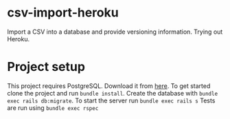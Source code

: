 # csv-import-heroku
Import a CSV into a database and provide versioning information. Trying out Heroku.

# Project setup
This project requires PostgreSQL. Download it from [here](https://www.postgresql.org/download/).
To get started clone the project and run `bundle install`.
Create the database with `bundle exec rails db:migrate`.
To start the server run `bundle exec rails s`
Tests are run using `bundle exec rspec`
